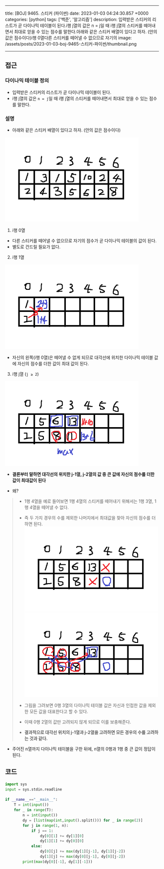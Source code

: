 

---
title: [BOJ] 9465. 스티커 (파이썬)
date: 2023-01-03 04:24:30.857 +0000
categories: [python]
tags: ['백준', '알고리즘']
description: 입력받은 스티커의 리스트가 곧 다이나믹 테이블이 된다.i행 j열의 값은 n = j일 때 i행 j열의 스티커를 떼어내면서 최대로 얻을 수 있는 점수를 말한다.아래와 같은 스티커 배열이 있다고 하자. (안의 값은 점수이다)i행 0열다른 스티커를 떼어낼 수 없으므로 자기의 
image: /assets/posts/2023-01-03-boj-9465-스티커-파이썬/thumbnail.png

---

## 접근

### 다이나믹 테이블 정의

- 입력받은 스티커의 리스트가 곧 다이나믹 테이블이 된다.
- i행 j열의 값은 `n = j`일 때 i행 j열의 스티커를 떼어내면서 최대로 얻을 수 있는 점수를 말한다.

### 설명

- 아래와 같은 스티커 배열이 있다고 하자. (안의 값은 점수이다)

![img](/assets/posts/2023-01-03-boj-9465-스티커-파이썬/img0.png)


1. i행 0열
- 다른 스티커를 떼어낼 수 없으므로 자기의 점수가 곧 다이나믹 테이블의 값이 된다.
- 별도로 건드릴 필요가 없다.

2. i행 1열

![img](/assets/posts/2023-01-03-boj-9465-스티커-파이썬/img1.png)

- 자신의 왼쪽(i행 0열)은 떼어낼 수 없게 되므로 대각선에 위치한 다이나믹 테이블 값에 자신의 점수를 더한 값이 최대 값이 된다.

3. i행 j열 (`j ≥ 2`)

![img](/assets/posts/2023-01-03-boj-9465-스티커-파이썬/img2.png)


- **결론부터 말하면 대각선의 위치한 j-1열, j-2열의 값 중 큰 값에 자신의 점수를 더한 값이 최대값이 된다**

- 왜?
	
> - 1행 4열을 예로 들어보면 1행 4열의 스티커를 떼어내기 위해서는 1행 3열, 1행 4열을 떼어낼 수 없다.
> - 즉 두 가지 경우의 수를 제외한 나머지에서 최대값을 찾아 자신의 점수를 더하면 된다.
> ![img](/assets/posts/2023-01-03-boj-9465-스티커-파이썬/img3.png)![img](/assets/posts/2023-01-03-boj-9465-스티커-파이썬/img4.png)
> 
> - 그림을 그려보면 0행 3열의 다이나믹 테이블 값은 자신과 인접한 값을 제외한 모든 값을 대표한다고 할 수 있다.
> - 이때 0행 2열의 값만 고려되지 않게 되므로 이를 보충해준다.
> - **결과적으로 대각선 위치의 j-1열과 j-2열을 고려하면 모든 경우의 수를 고려하는 것과 같다.**

- 주어진 n열까지 다이나믹 테이블을 구한 뒤에, n열의 0행과 1행 중 큰 값이 정답이 된다.

## 코드

```python
import sys
input = sys.stdin.readline

if __name__=="__main__":
    T = int(input())
    for _ in range(T):
        n = int(input())
        dy = [list(map(int,input().split())) for _ in range(2)]
        for j in range(1, n):
            if j == 1:
                dy[0][1] += dy[1][0]
                dy[1][1] += dy[0][0]
            else:
                dy[0][j] += max(dy[1][j-1], dy[1][j-2])
                dy[1][j] += max(dy[0][j-1], dy[0][j-2])
        print(max(dy[0][-1], dy[1][-1]))
```





        